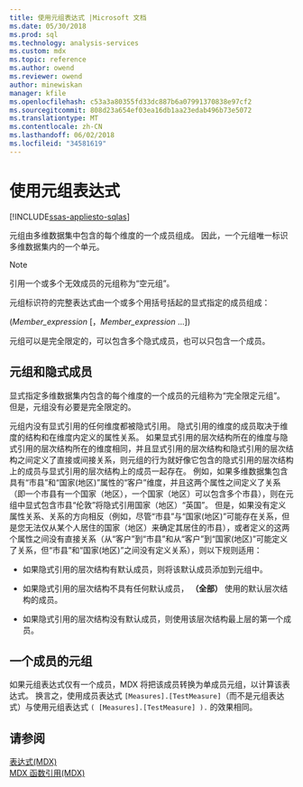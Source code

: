 ```yaml
---
title: 使用元组表达式 |Microsoft 文档
ms.date: 05/30/2018
ms.prod: sql
ms.technology: analysis-services
ms.custom: mdx
ms.topic: reference
ms.author: owend
ms.reviewer: owend
author: minewiskan
manager: kfile
ms.openlocfilehash: c53a3a80355fd33dc887b6a07991370838e97cf2
ms.sourcegitcommit: 808d23a654ef03ea16db1aa23edab496b73e5072
ms.translationtype: MT
ms.contentlocale: zh-CN
ms.lasthandoff: 06/02/2018
ms.locfileid: "34581619"
---
```

# <a name="using-tuple-expressions"></a>使用元组表达式
[!INCLUDE[ssas-appliesto-sqlas](../includes/ssas-appliesto-sqlas.md)]

  元组由多维数据集中包含的每个维度的一个成员组成。 因此，一个元组唯一标识多维数据集内的一个单元。  
  
> [!NOTE]  
>  引用一个或多个无效成员的元组称为“空元组”。  
  
 元组标识符的完整表达式由一个或多个用括号括起的显式指定的成员组成：  
  
 (*Member_expression* [，*Member_expression* ...])  
  
 元组可以是完全限定的，可以包含多个隐式成员，也可以只包含一个成员。  
  
## <a name="tuples-and-implicit-members"></a>元组和隐式成员  
 显式指定多维数据集内包含的每个维度的一个成员的元组称为“完全限定元组”。 但是，元组没有必要是完全限定的。  
  
 元组内没有显式引用的任何维度都被隐式引用。 隐式引用的维度的成员取决于维度的结构和在维度内定义的属性关系。 如果显式引用的层次结构所在的维度与隐式引用的层次结构所在的维度相同，并且显式引用的层次结构和隐式引用的层次结构之间定义了直接或间接关系，则元组的行为就好像它包含的隐式引用的层次结构上的成员与显式引用的层次结构上的成员一起存在。 例如，如果多维数据集包含具有“市县”和“国家(地区)”属性的“客户”维度，并且这两个属性之间定义了关系（即一个市县有一个国家（地区），一个国家（地区）可以包含多个市县），则在元组中显式包含市县“伦敦”将隐式引用国家（地区）“英国”。 但是，如果没有定义属性关系、关系的方向相反（例如，尽管“市县”与“国家(地区)”可能存在关系，但是您无法仅从某个人居住的国家（地区）来确定其居住的市县），或者定义的这两个属性之间没有直接关系（从“客户”到“市县”和从“客户”到“国家(地区)”可能定义了关系，但“市县”和“国家(地区)”之间没有定义关系），则以下规则适用：  
  
-   如果隐式引用的层次结构有默认成员，则将该默认成员添加到元组中。  
  
-   如果隐式引用的层次结构不具有任何默认成员， **（全部）** 使用的默认层次结构的成员。  
  
-   如果隐式引用的层次结构没有默认成员，则使用该层次结构最上层的第一个成员。  
  
## <a name="one-member-tuples"></a>一个成员的元组  
 如果元组表达式仅有一个成员，MDX 将把该成员转换为单成员元组，以计算该表达式。 换言之，使用成员表达式 `[Measures].[TestMeasure]`（而不是元组表达式）与使用元组表达式 `( [Measures].[TestMeasure] ).` 的效果相同。  
  
## <a name="see-also"></a>请参阅  
 [表达式&#40;MDX&#41;](../mdx/expressions-mdx.md)   
 [MDX 函数引用&#40;MDX&#41;](../mdx/mdx-function-reference-mdx.md)  
  
  
